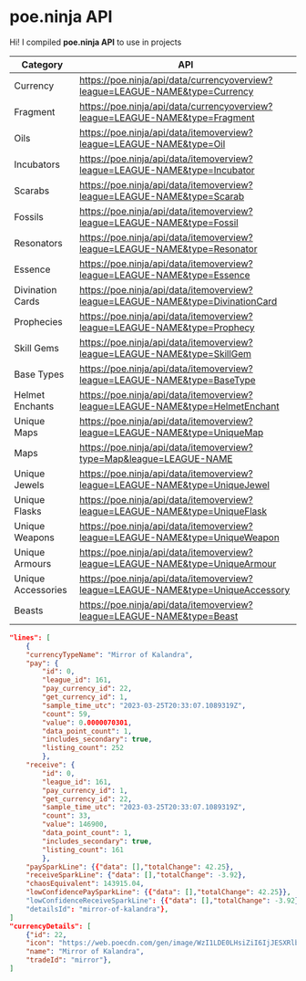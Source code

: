 # poe.ninja API

Hi! I compiled **poe.ninja API** to use in projects

| Category | API |
| --------- | ------ |
| Currency | https://poe.ninja/api/data/currencyoverview?league=LEAGUE-NAME&type=Currency |
| Fragment | https://poe.ninja/api/data/currencyoverview?league=LEAGUE-NAME&type=Fragment |
| Oils | https://poe.ninja/api/data/itemoverview?league=LEAGUE-NAME&type=Oil |
| Incubators | https://poe.ninja/api/data/itemoverview?league=LEAGUE-NAME&type=Incubator |
| Scarabs | https://poe.ninja/api/data/itemoverview?league=LEAGUE-NAME&type=Scarab |
| Fossils | https://poe.ninja/api/data/itemoverview?league=LEAGUE-NAME&type=Fossil |
| Resonators | https://poe.ninja/api/data/itemoverview?league=LEAGUE-NAME&type=Resonator |
| Essence | https://poe.ninja/api/data/itemoverview?league=LEAGUE-NAME&type=Essence |
| Divination Cards | https://poe.ninja/api/data/itemoverview?league=LEAGUE-NAME&type=DivinationCard |
| Prophecies | https://poe.ninja/api/data/itemoverview?league=LEAGUE-NAME&type=Prophecy |
| Skill Gems | https://poe.ninja/api/data/itemoverview?league=LEAGUE-NAME&type=SkillGem |
| Base Types | https://poe.ninja/api/data/itemoverview?league=LEAGUE-NAME&type=BaseType |
| Helmet Enchants | https://poe.ninja/api/data/itemoverview?league=LEAGUE-NAME&type=HelmetEnchant |
| Unique Maps | https://poe.ninja/api/data/itemoverview?league=LEAGUE-NAME&type=UniqueMap |
| Maps | https://poe.ninja/api/data/itemoverview?type=Map&league=LEAGUE-NAME |
| Unique Jewels | https://poe.ninja/api/data/itemoverview?league=LEAGUE-NAME&type=UniqueJewel |
| Unique Flasks | https://poe.ninja/api/data/itemoverview?league=LEAGUE-NAME&type=UniqueFlask |
| Unique Weapons | https://poe.ninja/api/data/itemoverview?league=LEAGUE-NAME&type=UniqueWeapon |
| Unique Armours | https://poe.ninja/api/data/itemoverview?league=LEAGUE-NAME&type=UniqueArmour |
| Unique Accessories | https://poe.ninja/api/data/itemoverview?league=LEAGUE-NAME&type=UniqueAccessory |
| Beasts | https://poe.ninja/api/data/itemoverview?league=LEAGUE-NAME&type=Beast |

```json
"lines": [
    {
    "currencyTypeName": "Mirror of Kalandra",
    "pay": {
        "id": 0,
        "league_id": 161,
        "pay_currency_id": 22,
        "get_currency_id": 1,
        "sample_time_utc": "2023-03-25T20:33:07.1089319Z",
        "count": 59,
        "value": 0.0000070301,
        "data_point_count": 1,
        "includes_secondary": true,
        "listing_count": 252
        },
    "receive": {
        "id": 0,
        "league_id": 161,
        "pay_currency_id": 1,
        "get_currency_id": 22,
        "sample_time_utc": "2023-03-25T20:33:07.1089319Z",
        "count": 33,
        "value": 146900,
        "data_point_count": 1,
        "includes_secondary": true,
        "listing_count": 161
        },
    "paySparkLine": {{"data": [],"totalChange": 42.25},
    "receiveSparkLine": {"data": [],"totalChange": -3.92},
    "chaosEquivalent": 143915.04,
    "lowConfidencePaySparkLine": {{"data": [],"totalChange": 42.25}},
    "lowConfidenceReceiveSparkLine": {{"data": [],"totalChange": -3.92},
    "detailsId": "mirror-of-kalandra"},
]
"currencyDetails": [
    {"id": 22,
    "icon": "https://web.poecdn.com/gen/image/WzI1LDE0LHsiZiI6IjJESXRlbXMvQ3VycmVuY3kvQ3VycmVuY3lEdXBsaWNhdGUiLCJ3IjoxLCJoIjoxLCJzY2FsZSI6MX1d/7111e35254/CurrencyDuplicate.png",
    "name": "Mirror of Kalandra",
    "tradeId": "mirror"},
]
```
